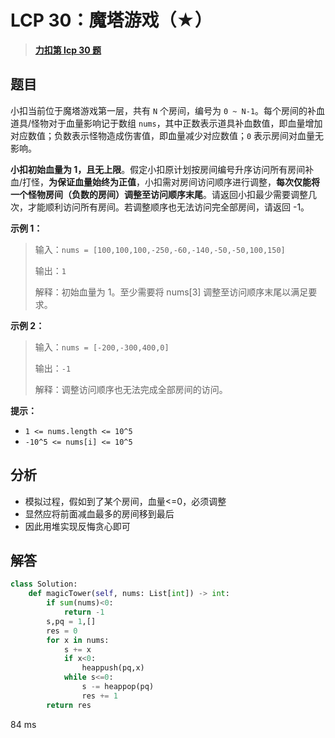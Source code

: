 # LCP 30：魔塔游戏（★）


> <u>**[力扣第 lcp 30 题](https://leetcode.cn/problems/p0NxJO/)**</u>

## 题目

小扣当前位于魔塔游戏第一层，共有 `N` 个房间，编号为 `0 ~ N-1`。每个房间的补血道具/怪物对于血量影响记于数组 `nums`，其中正数表示道具补血数值，即血量增加对应数值；负数表示怪物造成伤害值，即血量减少对应数值；`0` 表示房间对血量无影响。

**小扣初始血量为 1，且无上限**。假定小扣原计划按房间编号升序访问所有房间补血/打怪，**为保证血量始终为正值**，小扣需对房间访问顺序进行调整，**每次仅能将一个怪物房间（负数的房间）调整至访问顺序末尾**。请返回小扣最少需要调整几次，才能顺利访问所有房间。若调整顺序也无法访问完全部房间，请返回 -1。


**示例 1：**
>输入：`nums = [100,100,100,-250,-60,-140,-50,-50,100,150]`
>
>输出：`1`
>
>解释：初始血量为 1。至少需要将 nums[3] 调整至访问顺序末尾以满足要求。

**示例 2：**
>输入：`nums = [-200,-300,400,0]`
>
>输出：`-1`
>
>解释：调整访问顺序也无法完成全部房间的访问。

**提示：**
- `1 <= nums.length <= 10^5`
- `-10^5 <= nums[i] <= 10^5`

## 分析

- 模拟过程，假如到了某个房间，血量<=0，必须调整
- 显然应将前面减血最多的房间移到最后
- 因此用堆实现反悔贪心即可

## 解答


```python
class Solution:
    def magicTower(self, nums: List[int]) -> int:
        if sum(nums)<0:
            return -1
        s,pq = 1,[]
        res = 0
        for x in nums:
            s += x
            if x<0:
                heappush(pq,x)
            while s<=0:
                s -= heappop(pq)
                res += 1
        return res
```
84 ms
